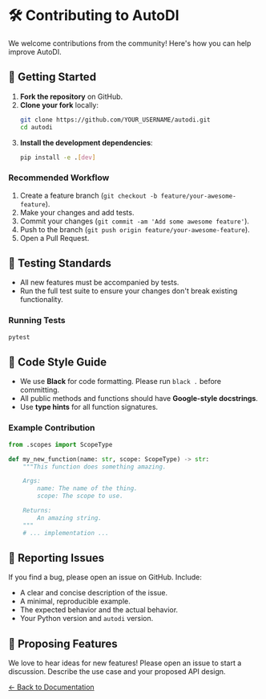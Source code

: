 # 🛠️ Contributing to AutoDI

We welcome contributions from the community! Here's how you can help improve AutoDI.

## 🚀 Getting Started

1.  **Fork the repository** on GitHub.
2.  **Clone your fork** locally:
    ```bash
    git clone https://github.com/YOUR_USERNAME/autodi.git
    cd autodi
    ```
3.  **Install the development dependencies**:
    ```bash
    pip install -e .[dev]
    ```

### Recommended Workflow

1.  Create a feature branch (`git checkout -b feature/your-awesome-feature`).
2.  Make your changes and add tests.
3.  Commit your changes (`git commit -am 'Add some awesome feature'`).
4.  Push to the branch (`git push origin feature/your-awesome-feature`).
5.  Open a Pull Request.

## 🧪 Testing Standards

-   All new features must be accompanied by tests.
-   Run the full test suite to ensure your changes don't break existing functionality.

### Running Tests

```bash
pytest
```

## 📝 Code Style Guide

-   We use **Black** for code formatting. Please run `black .` before committing.
-   All public methods and functions should have **Google-style docstrings**.
-   Use **type hints** for all function signatures.

### Example Contribution

```python
from .scopes import ScopeType

def my_new_function(name: str, scope: ScopeType) -> str:
    """This function does something amazing.

    Args:
        name: The name of the thing.
        scope: The scope to use.

    Returns:
        An amazing string.
    """
    # ... implementation ...
```

## 🐛 Reporting Issues

If you find a bug, please open an issue on GitHub. Include:

-   A clear and concise description of the issue.
-   A minimal, reproducible example.
-   The expected behavior and the actual behavior.
-   Your Python version and `autodi` version.

## 🎁 Proposing Features

We love to hear ideas for new features! Please open an issue to start a discussion. Describe the use case and your proposed API design.

[← Back to Documentation](README.md)
